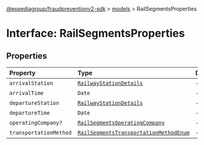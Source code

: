[@expediagroup/fraudpreventionv2-sdk](../../index.md) > [models](../index.md) > RailSegmentsProperties

# Interface: RailSegmentsProperties

## Properties

| Property | Type | Description | Source |
| :------ | :------ | :------ | :------ |
| `arrivalStation` | [`RailwayStationDetails`](../classes/RailwayStationDetails.md) | - | models/RailSegments.ts:86 |
| `arrivalTime` | `Date` | - | models/RailSegments.ts:84 |
| `departureStation` | [`RailwayStationDetails`](../classes/RailwayStationDetails.md) | - | models/RailSegments.ts:85 |
| `departureTime` | `Date` | - | models/RailSegments.ts:83 |
| `operatingCompany?` | [`RailSegmentsOperatingCompany`](../classes/RailSegmentsOperatingCompany.md) | - | models/RailSegments.ts:88 |
| `transportationMethod` | [`RailSegmentsTransportationMethodEnum`](../type-aliases/RailSegmentsTransportationMethodEnum.md) | - | models/RailSegments.ts:87 |
